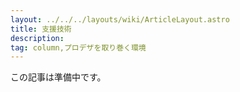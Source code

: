 ```yaml
---
layout: ../../../layouts/wiki/ArticleLayout.astro
title: 支援技術
description:
tag: column,プロデザを取り巻く環境
---
```


この記事は準備中です。